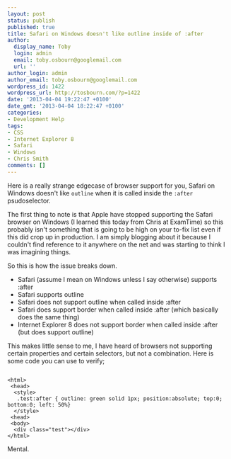 ```yaml
---
layout: post
status: publish
published: true
title: Safari on Windows doesn't like outline inside of :after
author:
  display_name: Toby
  login: admin
  email: toby.osbourn@googlemail.com
  url: ''
author_login: admin
author_email: toby.osbourn@googlemail.com
wordpress_id: 1422
wordpress_url: http://tosbourn.com/?p=1422
date: '2013-04-04 19:22:47 +0100'
date_gmt: '2013-04-04 18:22:47 +0100'
categories:
- Development Help
tags:
- CSS
- Internet Explorer 8
- Safari
- Windows
- Chris Smith
comments: []
---
```

<p>Here is a really strange edgecase of browser support for you, Safari on Windows doesn't like <code>outline</code> when it is called inside the <code>:after</code> psudoselector.</p>
<p>The first thing to note is that Apple have stopped supporting the Safari browser on Windows (I learned this today from Chris at ExamTime) so this probably isn't something that is going to be high on your to-fix list even if this did crop up in production. I am simply blogging about it because I couldn't find reference to it anywhere on the net and was starting to think I was imagining things.</p>
<p>So this is how the issue breaks down.</p>
<ul>
<li>Safari (assume I mean on Windows unless I say otherwise) supports :after</li>
<li>Safari supports outline</li>
<li>Safari does not support outline when called inside :after</li>
<li>Safari does support border when called inside :after (which basically does the same thing)</li>
<li>Internet Explorer 8 does not support border when called inside :after (but does support outline)</li>
</ul>
<p>This makes little sense to me, I have heard of browsers not supporting certain properties and certain selectors, but not a combination. Here is some code you can use to verify;</p>
<pre><code>
&lt;html&gt;
 &lt;head&gt;
  &lt;style&gt;
   .test:after { outline: green solid 1px; position:absolute; top:0; bottom:0; left: 50%}
  &lt;/style&gt;
 &lt;head&gt;
 &lt;body&gt;
  &lt;div class="test"&gt;&lt;/div&gt;
&lt;/html&gt;
</code></pre>
<p>Mental.</p>
